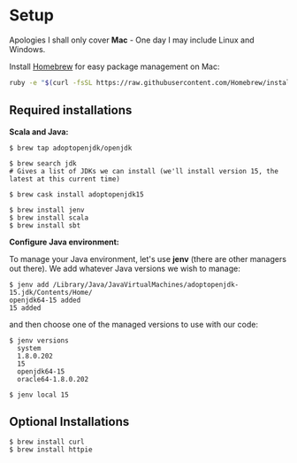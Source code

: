 # Setup

Apologies I shall only cover **Mac** - One day I may include Linux and Windows.

Install [Homebrew](https://brew.sh) for easy package management on Mac:

```bash
ruby -e "$(curl -fsSL https://raw.githubusercontent.com/Homebrew/install/master/install)"
```

## Required installations

**Scala and Java:**

```shell
$ brew tap adoptopenjdk/openjdk

$ brew search jdk
# Gives a list of JDKs we can install (we'll install version 15, the latest at this current time)

$ brew cask install adoptopenjdk15
```

```shell
$ brew install jenv
$ brew install scala
$ brew install sbt
```

**Configure Java environment:**

To manage your Java environment, let's use **jenv** (there are other managers out there). We add whatever Java versions we wish to manage:

```shell
$ jenv add /Library/Java/JavaVirtualMachines/adoptopenjdk-15.jdk/Contents/Home/
openjdk64-15 added
15 added
```

and then choose one of the managed versions to use with our code:

```shell
$ jenv versions
  system
  1.8.0.202
  15
  openjdk64-15
  oracle64-1.8.0.202

$ jenv local 15
```

## Optional Installations

```shell
$ brew install curl
$ brew install httpie
```